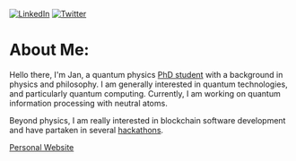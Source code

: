 [![LinkedIn](https://img.shields.io/badge/LinkedIn-%230077B5.svg?logo=linkedin&logoColor=white)](https://linkedin.com/in/jan-ole-ernst-44b568190/) [![Twitter](https://img.shields.io/badge/Twitter-%231DA1F2.svg?logo=Twitter&logoColor=white)](https://twitter.com/jan_o_e) 


# About Me:
Hello there, I'm Jan, a quantum physics [PhD student](https://www.physics.ox.ac.uk/our-people/ernst) with a background in physics and philosophy. I am generally interested in quantum technologies, and particularly quantum computing. Currently, I am working on quantum information processing with neutral atoms. 

Beyond physics, I am really interested in blockchain software development and have partaken in several [hackathons](https://ethglobal.com/showcase/retr0x-2p73o).

[Personal Website](https://janoleernst.xyz)

